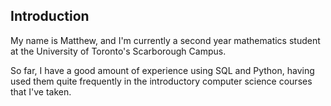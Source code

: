 ## Introduction  

My name is Matthew, and I'm currently a second year mathematics student at the University of Toronto's Scarborough Campus.  

So far, I have a good amount of experience using SQL and Python, having used them quite frequently in the introductory computer science courses that I've taken.  
